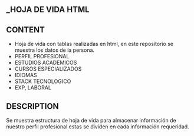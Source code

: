 ## _HOJA DE VIDA HTML


## CONTENT 

- Hoja de vida con tablas realizadas en html, en este repositorio se muestra los datos de la persona.
- PERFIL PROFESIONAL
- ESTUDIOS ACADEMICOS
- CURSOS ESPECIALIZADOS
- IDIOMAS
- STACK TECNOLOGICO
- EXP, LABORAL


## DESCRIPTION
Se muestra estructura de hoja de vida para almacenar información de nuestro perfil profesional estas se dividen en cada información requeridad.
